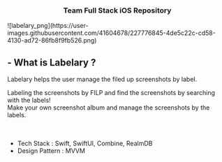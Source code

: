 
<h3 align="center"> Team  Full Stack iOS Repository</h3>
![labelary_png](https://user-images.githubusercontent.com/41604678/227776845-4de5c22c-cd58-4130-ad72-86fb8f9fb526.png)


## - What is Labelary ?
Labelary helps the user manage the filed up screenshots by label.


Labeling the screenshots by FILP and find the screenshots by searching with the labels!  
Make your own screenshot album and manage the screenshots by the labels.  
<br>
<br>
- Tech Stack : Swift, SwiftUI, Combine, RealmDB
- Design Pattern : MVVM  
